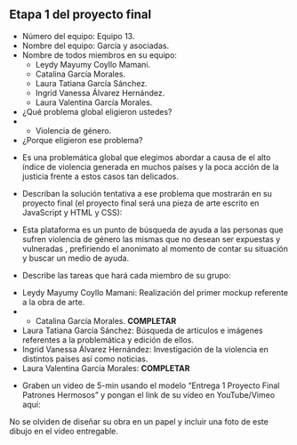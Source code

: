 ## Etapa 1 del proyecto final

- Número del equipo: Equipo 13.
- Nombre del equipo: García y asociadas.
- Nombre de todos miembros en su equipo: 
  * Leydy Mayumy Coyllo Mamani.
  * Catalina García Morales.   
  * Laura Tatiana García Sánchez.
  * Ingrid Vanessa Álvarez Hernández.
  * Laura Valentina García Morales.
- ¿Qué problema global eligieron ustedes? 
- * Violencia de género.
- ¿Porque eligieron ese problema? 
* Es una problemática global que elegimos abordar a causa de el alto índice de violencia generada en muchos países y la poca acción de la justicia frente a estos casos tan delicados.
- Describan la solución tentativa a ese problema que mostrarán en su proyecto final (el proyecto final será una pieza de arte escrito en JavaScript y HTML y CSS):
* Esta plataforma es un punto de búsqueda de ayuda a las personas que sufren violencia de género las mismas que no desean ser expuestas y vulneradas , prefiriendo el anonimato al momento de contar su situación y buscar un medio de ayuda.
- Describe las tareas que hará cada miembro de su grupo:
* Leydy Mayumy Coyllo Mamani: Realización del primer mockup referente a la obra de arte.
* * Catalina García Morales.  **COMPLETAR**
* Laura Tatiana García Sánchez: Búsqueda de artículos e imágenes referentes a la problemática y edición de ellos. 
* Ingrid Vanessa Álvarez Hernández: Investigación de la violencia en distintos países así como noticias.
* Laura Valentina García Morales: **COMPLETAR**
- Graben un video de 5-min usando el modelo “Entrega 1 Proyecto Final Patrones Hermosos” y pongan el link de su vídeo en YouTube/Vimeo aquí:

No se olviden de diseñar su obra en un papel y incluir una foto de este dibujo en el vídeo entregable.
